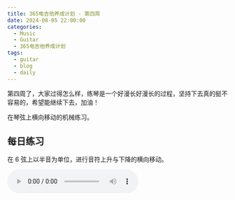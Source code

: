 ```yaml
---
title: 365电吉他养成计划 - 第四周
date: 2024-08-05 22:00:00
categories:
  - Music
  - Guitar
  - 365电吉他养成计划
tags:
  - guitar
  - blog
  - daily
---
```


第四周了，大家过得怎么样，练琴是一个好漫长好漫长的过程，坚持下去真的挺不容易的，希望能继续下去，加油！

在琴弦上横向移动的机械练习。

<!-- more -->

## 每日练习

在 6 弦上以半音为单位，进行音符上升与下降的横向移动。

<audio controls src="/guitar/daily-4.mp3" />

## 周一

不使用小指，弹奏三连音的横向移动。

<audio controls src="/guitar/2024-08-05.mp3" />

## 周二

小指与食指的横向移动。

<audio controls src="/guitar/2024-08-06.mp3" />

## 周三

在 ② 弦与 ③ 弦上，进行跨越两个品格的横向反复移动。

<audio controls src="/guitar/2024-08-07.mp3" />

> 这是一个音符间隔为一个全音（全音阶）的横向移动，由于使用了划弦音，能得到很强的演奏效果。

## 周四

在 ① 弦与 ② 弦上，进行指板上行和下行的激烈横向移动。

<audio controls src="/guitar/2024-08-08.mp3" />
